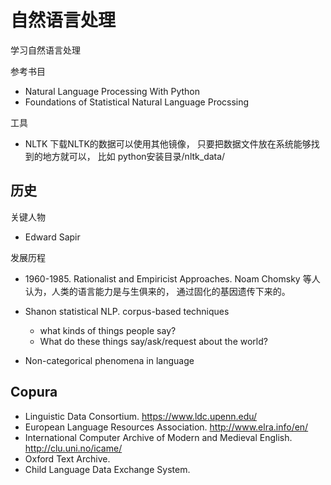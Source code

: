 #  自然语言处理
学习自然语言处理

参考书目
- Natural Language Processing With Python
- Foundations of Statistical Natural Language Procssing

工具
- NLTK
下载NLTK的数据可以使用其他镜像，
只要把数据文件放在系统能够找到的地方就可以，
比如 python安装目录/nltk_data/

## 历史

关键人物
- Edward Sapir

发展历程
- 1960-1985. Rationalist and Empiricist Approaches.
	Noam Chomsky 等人认为，人类的语言能力是与生俱来的，
	通过固化的基因遗传下来的。
- Shanon statistical NLP. corpus-based techniques
	- what kinds of things people say?
	- What do these things say/ask/request about the world?

- Non-categorical phenomena in language

## Copura
- Linguistic Data Consortium. https://www.ldc.upenn.edu/
- European Language Resources Association. http://www.elra.info/en/
- International Computer Archive of Modern and Medieval English.  http://clu.uni.no/icame/
- Oxford Text Archive.
- Child Language Data Exchange System.



